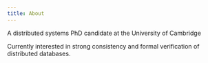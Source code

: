 ```yaml
---
title: About
---
```

A distributed systems PhD candidate at the University of Cambridge

Currently interested in strong consistency and formal verification of distributed databases.
